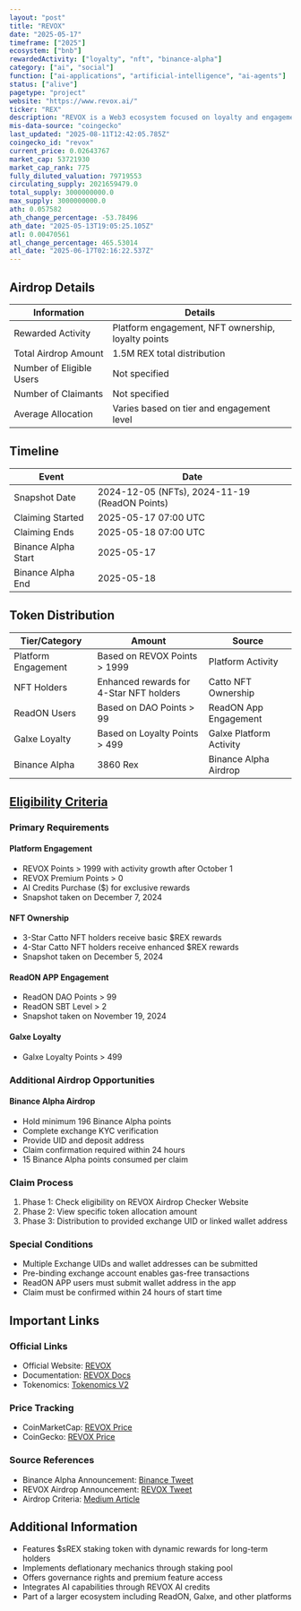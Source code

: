 ```yaml
---
layout: "post"
title: "REVOX"
date: "2025-05-17"
timeframe: ["2025"]
ecosystem: ["bnb"]
rewardedActivity: ["loyalty", "nft", "binance-alpha"]
category: ["ai", "social"]
function: ["ai-applications", "artificial-intelligence", "ai-agents"]
status: ["alive"]
pagetype: "project"
website: "https://www.revox.ai/"
ticker: "REX"
description: "REVOX is a Web3 ecosystem focused on loyalty and engagement rewards, featuring the $REX token for governance, premium features access, and enhanced benefits across all REVOX products and partnerships."
mis-data-source: "coingecko"
last_updated: "2025-08-11T12:42:05.785Z"
coingecko_id: "revox"
current_price: 0.02643767
market_cap: 53721930
market_cap_rank: 775
fully_diluted_valuation: 79719553
circulating_supply: 2021659479.0
total_supply: 3000000000.0
max_supply: 3000000000.0
ath: 0.057582
ath_change_percentage: -53.78496
ath_date: "2025-05-13T19:05:25.105Z"
atl: 0.00470561
atl_change_percentage: 465.53014
atl_date: "2025-06-17T02:16:22.537Z"
---
```


## Airdrop Details

| Information              | Details                                            |
| ------------------------ | -------------------------------------------------- |
| Rewarded Activity        | Platform engagement, NFT ownership, loyalty points |
| Total Airdrop Amount     | 1.5M REX total distribution                        |
| Number of Eligible Users | Not specified                                      |
| Number of Claimants      | Not specified                                      |
| Average Allocation       | Varies based on tier and engagement level          |

## Timeline

| Event               | Date                                          |
| ------------------- | --------------------------------------------- |
| Snapshot Date       | 2024-12-05 (NFTs), 2024-11-19 (ReadON Points) |
| Claiming Started    | 2025-05-17 07:00 UTC                          |
| Claiming Ends       | 2025-05-18 07:00 UTC                          |
| Binance Alpha Start | 2025-05-17                                    |
| Binance Alpha End   | 2025-05-18                                    |

## Token Distribution

| Tier/Category       | Amount                                  | Source                  |
| ------------------- | --------------------------------------- | ----------------------- |
| Platform Engagement | Based on REVOX Points > 1999            | Platform Activity       |
| NFT Holders         | Enhanced rewards for 4-Star NFT holders | Catto NFT Ownership     |
| ReadON Users        | Based on DAO Points > 99                | ReadON App Engagement   |
| Galxe Loyalty       | Based on Loyalty Points > 499           | Galxe Platform Activity |
| Binance Alpha       | 3860 Rex                                | Binance Alpha Airdrop   |

## [Eligibility Criteria](https://reward.revox.ai/)

### Primary Requirements

#### Platform Engagement

- REVOX Points > 1999 with activity growth after October 1
- REVOX Premium Points > 0
- AI Credits Purchase ($) for exclusive rewards
- Snapshot taken on December 7, 2024

#### NFT Ownership

- 3-Star Catto NFT holders receive basic $REX rewards
- 4-Star Catto NFT holders receive enhanced $REX rewards
- Snapshot taken on December 5, 2024

#### ReadON APP Engagement

- ReadON DAO Points > 99
- ReadON SBT Level > 2
- Snapshot taken on November 19, 2024

#### Galxe Loyalty

- Galxe Loyalty Points > 499

### Additional Airdrop Opportunities

#### Binance Alpha Airdrop

- Hold minimum 196 Binance Alpha points
- Complete exchange KYC verification
- Provide UID and deposit address
- Claim confirmation required within 24 hours
- 15 Binance Alpha points consumed per claim

### Claim Process

1. Phase 1: Check eligibility on REVOX Airdrop Checker Website
2. Phase 2: View specific token allocation amount
3. Phase 3: Distribution to provided exchange UID or linked wallet address

### Special Conditions

- Multiple Exchange UIDs and wallet addresses can be submitted
- Pre-binding exchange account enables gas-free transactions
- ReadON APP users must submit wallet address in the app
- Claim must be confirmed within 24 hours of start time

## Important Links

### Official Links

- Official Website: [REVOX](https://www.revox.ai/)
- Documentation: [REVOX Docs](https://docs.revox.ai/)
- Tokenomics: [Tokenomics V2](https://docs.revox.ai/tokenomics/tokenomics-v2#token-global-allocation)

### Price Tracking

- CoinMarketCap: [REVOX Price](https://coinmarketcap.com/currencies/revox/)
- CoinGecko: [REVOX Price](https://www.coingecko.com/en/coins/revox)

### Source References

- Binance Alpha Announcement: [Binance Tweet](https://x.com/binance/status/1923634605749596413)
- REVOX Airdrop Announcement: [REVOX Tweet](https://x.com/revoxdotai/status/1924482535754801515)
- Airdrop Criteria: [Medium Article](https://readonofficial.medium.com/revox-airdrop-eligibility-criteria-99e25e4f70b7)

## Additional Information

- Features $sREX staking token with dynamic rewards for long-term holders
- Implements deflationary mechanics through staking pool
- Offers governance rights and premium feature access
- Integrates AI capabilities through REVOX AI credits
- Part of a larger ecosystem including ReadON, Galxe, and other platforms